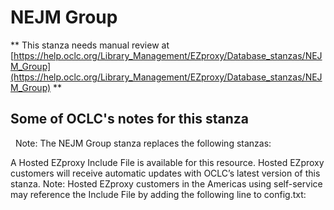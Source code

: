 # NEJM Group
** This stanza needs manual review at [https://help.oclc.org/Library_Management/EZproxy/Database_stanzas/NEJM_Group](https://help.oclc.org/Library_Management/EZproxy/Database_stanzas/NEJM_Group) **

## Some of OCLC's notes for this stanza

&nbsp; Note: The&nbsp;NEJM Group stanza replaces the following stanzas:

A Hosted EZproxy Include File is available for this resource. Hosted EZproxy customers will receive automatic updates with OCLC&rsquo;s latest version of this stanza. Note: Hosted EZproxy customers in the Americas using self-service may reference the Include File by adding the following line to config.txt:

&nbsp;

&nbsp;
